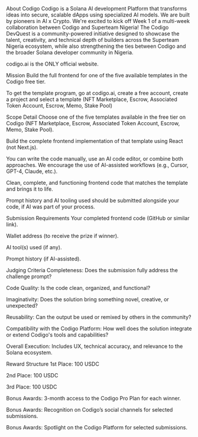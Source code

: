 About Codigo
Codigo is a Solana AI development Platform that transforms ideas into secure, scalable dApps using specialized AI models. We are built by pioneers in AI x Crypto. We're excited to kick off Week 1 of a multi-week collaboration between Codigo and Superteam Nigeria! The Codigo DevQuest is a community-powered initiative designed to showcase the talent, creativity, and technical depth of builders across the Superteam Nigeria ecosystem, while also strengthening the ties between Codigo and the broader Solana developer community in Nigeria.

codigo.ai is the ONLY official website.

Mission
Build the full frontend for one of the five available templates in the Codigo free tier.

To get the template program, go at codigo.ai, create a free account, create a project and select a template (NFT Marketplace, Escrow, Associated Token Account, Escrow, Memo, Stake Pool)

Scope Detail
Choose one of the five templates available in the free tier on Codigo (NFT Marketplace, Escrow, Associated Token Account, Escrow, Memo, Stake Pool).

Build the complete frontend implementation of that template using React (not Next.js).

You can write the code manually, use an AI code editor, or combine both approaches. We encourage the use of AI-assisted workflows (e.g., Cursor, GPT-4, Claude, etc.).

Clean, complete, and functioning frontend code that matches the template and brings it to life.

Prompt history and AI tooling used should be submitted alongside your code, if AI was part of your process.

Submission Requirements
Your completed frontend code (GitHub or similar link).

Wallet address (to receive the prize if winner).

AI tool(s) used (if any).

Prompt history (if AI-assisted).

Judging Criteria
Completeness: Does the submission fully address the challenge prompt?

Code Quality: Is the code clean, organized, and functional?

Imaginativity: Does the solution bring something novel, creative, or unexpected?

Reusability: Can the output be used or remixed by others in the community?

Compatibility with the Codigo Platform: How well does the solution integrate or extend Codigo's tools and capabilities?

Overall Execution: Includes UX, technical accuracy, and relevance to the Solana ecosystem.

Reward Structure
1st Place: 100 USDC

2nd Place: 100 USDC

3rd Place: 100 USDC

Bonus Awards: 3-month access to the Codigo Pro Plan for each winner.

Bonus Awards: Recognition on Codigo’s social channels for selected submissions.

Bonus Awards: Spotlight on the Codigo Platform for selected submissions.
